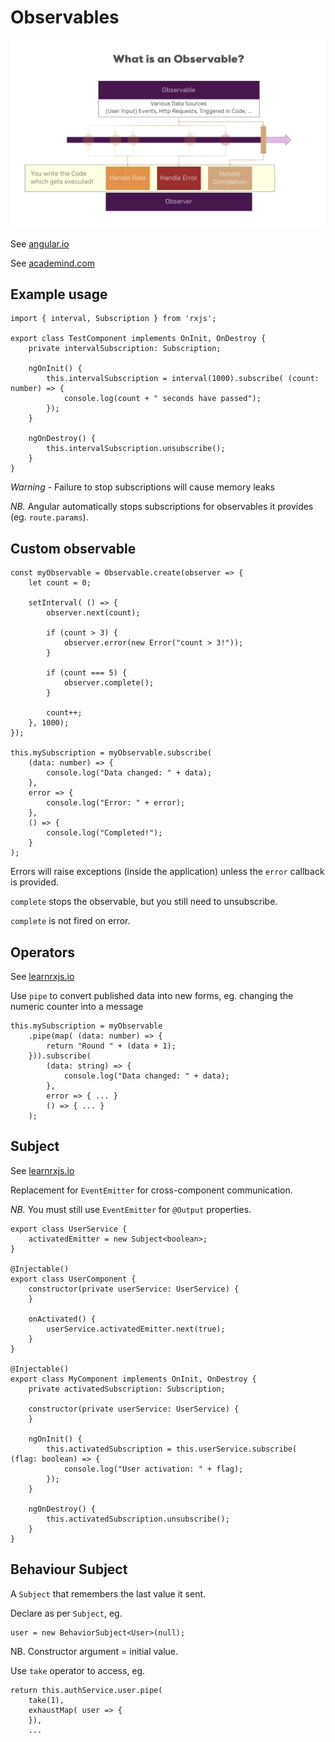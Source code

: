 # Observables

![What are they?](images/observables.png)

See [angular.io](https://angular.io/guide/observables)

See [academind.com](https://academind.com/learn/javascript/understanding-rxjs/)

## Example usage

```
import { interval, Subscription } from 'rxjs';

export class TestComponent implements OnInit, OnDestroy {
    private intervalSubscription: Subscription;

    ngOnInit() {
        this.intervalSubscription = interval(1000).subscribe( (count: number) => {
            console.log(count + " seconds have passed");
        });
    }

    ngOnDestroy() {
        this.intervalSubscription.unsubscribe();
    }
}
```

*Warning -* Failure to stop subscriptions will cause memory leaks

*NB.* Angular automatically stops subscriptions for observables it provides (eg. `route.params`). 

## Custom observable

```
const myObservable = Observable.create(observer => {
    let count = 0;

    setInterval( () => {
        observer.next(count);

        if (count > 3) {
            observer.error(new Error("count > 3!"));
        }

        if (count === 5) {
            observer.complete();
        }

        count++;
    }, 1000);
});

this.mySubscription = myObservable.subscribe(
    (data: number) => {
        console.log("Data changed: " + data);
    },
    error => {
        console.log("Error: " + error);
    },
    () => {
        console.log("Completed!");
    }
);
```

Errors will raise exceptions (inside the application) unless the `error` callback is provided.

`complete` stops the observable, but you still need to unsubscribe.

`complete` is not fired on error.

## Operators

See [learnrxjs.io](https://www.learnrxjs.io/)

Use `pipe` to convert published data into new forms, eg. changing the numeric counter into a message

```
this.mySubscription = myObservable
    .pipe(map( (data: number) => {
        return "Round " + (data + 1);
    })).subscribe(
        (data: string) => {
            console.log("Data changed: " + data);
        },
        error => { ... }
        () => { ... }
    );
```

## Subject

See [learnrxjs.io](https://www.learnrxjs.io/)

Replacement for `EventEmitter` for cross-component communication.

*NB.* You must still use `EventEmitter` for `@Output` properties.

```
export class UserService {
    activatedEmitter = new Subject<boolean>;
}

@Injectable()
export class UserComponent {
    constructor(private userService: UserService) {
    }

    onActivated() {
        userService.activatedEmitter.next(true);
    }
}

@Injectable()
export class MyComponent implements OnInit, OnDestroy {
    private activatedSubscription: Subscription;

    constructor(private userService: UserService) {
    }

    ngOnInit() {
        this.activatedSubscription = this.userService.subscribe( (flag: boolean) => {
            console.log("User activation: " + flag);
        });
    }

    ngOnDestroy() {
        this.activatedSubscription.unsubscribe();
    }
}
```

## Behaviour Subject

A `Subject` that remembers the last value it sent.

Declare as per `Subject`, eg.

```
user = new BehaviorSubject<User>(null);
```

NB. Constructor argument = initial value.

Use `take` operator to access, eg.

```
return this.authService.user.pipe(
    take(1),
    exhaustMap( user => {
    }),
    ...
```

